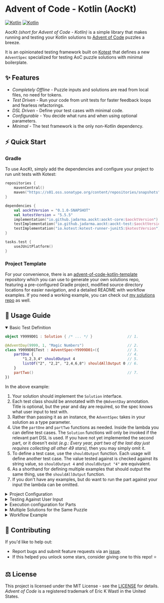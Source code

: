 # Advent of Code - Kotlin (AocKt)

[![Kotlin](https://img.shields.io/badge/Kotlin-1.8.10-%237F52FF.svg?style=flat-square&logo=kotlin&logoColor=%237F52FF)](https://kotlinlang.org/)
[![Kotlin](https://img.shields.io/badge/Kotest-5.5.5-%35ED35.svg?style=flat-square&logo=data:image/svg+xml;base64,PHN2ZyB4bWxucz0iaHR0cDovL3d3dy53My5vcmcvMjAwMC9zdmciIHdpZHRoPSIxNiIgaGVpZ2h0PSIxNiI+PHBhdGggc3R5bGU9ImZpbGw6IzM1ZWQzNSIgZD0iTTEyIDJoNGwtOCA4IDQgNEg0di00TDAgNmg4WiIvPjwvc3ZnPg==)](https://kotest.io/)

AocKt _(short for Advent of Code - Kotlin)_ is a simple library that makes running and testing your Kotlin solutions to
[Advent of Code](https://adventofcode.com) puzzles a breeze.

It is an opinionated testing framework built on [Kotest](https://kotest.io/) that defines a new `AdventSpec` specialized
for testing AoC puzzle solutions with minimal boilerplate.

## ✨ Features

- *Completely Offline* - Puzzle inputs and solutions are read from local files, no need for tokens.
- *Test Driven* - Run your code from unit tests for faster feedback loops and fearless refactorings.
- *DSL Driven* - Define your test cases with minimal code.
- *Configurable* - You decide what runs and when using optional parameters.
- *Minimal* - The test framework is the only non-Kotlin dependency.

## ⚡ Quick Start

### Gradle

To use AocKt, simply add the dependencies and configure your project to run unit tests with Kotest:

```kotlin
repositories {
    mavenCentral()
    maven("https://s01.oss.sonatype.org/content/repositories/snapshots")
}

dependencies {
    val aocktVersion = "0.1.0-SNAPSHOT"
    val kotestVersion = "5.5.5"
    implementation("io.github.jadarma.aockt:aockt-core:$aocktVersion")
    testImplementation("io.github.jadarma.aockt:aockt-test:$aocktVersion")
    testImplementation("io.kotest:kotest-runner-junit5:$kotestVersion")
}

tasks.test {
    useJUnitPlatform()
}
```

### Project Template

For your convenience, there is an
[advent-of-code-kotlin-template](https://github.com/Jadarma/advent-of-code-kotlin-template) repository which you can
use to generate your own solutions repo, featuring a pre-configured Gradle project, modified source directory locations
for easier navigation, and a detailed README with workflow examples.
If you need a working example, you can check out
[my solutions repo](https://github.com/Jadarma/advent-of-code-kotlin-solutions) as well.

## 📄 Usage Guide

<details open>
  <summary>Basic Test Definition</summary>

```kotlin
object Y9999D01 : Solution { /* ... */ }                // 1.

@AdventDay(9999, 1, "Magic Numbers")                    // 2.
class Y9999D01Test : AdventSpec<Y9999D01>({             // 3.
    partOne {                                           // 4.
        "1,2,3,4" shouldOutput 4                        // 5.
        listOf("2", "2,2", "2,4,6,8") shouldAllOutput 0 // 6.
    }
    partTwo()                                           // 7.
})
```

In the above example:

1. Your solution should implement the `Solution` interface.
2. Each test class should be annotated with the `@AdventDay` annotation. Title is optional, but the year and day are
   required, so the spec knows what user input to test with.
3. Rather than passing it as an instance, the `AdventSpec` takes in your solution as a type parameter.
4. Use the `partOne` and `partTwo` functions as needed.
   Inside the lambda you can define test cases.
   The `Solution` functions will only be invoked if the relevant part DSL is used.
   If you have not yet implemented the second part, or it doesn't exist
   _(e.g.: Every year, part two of the last day just requires collecting all other 49 stars)_,
   then you may simply omit it.
5. To define a test case, use the `shouldOutput` function.
   Each usage will define another test case.
   The value tested against is checked against its string value, so `shouldOutput 4` and `shouldOutput "4"` are
   equivalent.
6. As a shorthand for defining multiple examples that should output the same thing, use the `shouldAllOutput` function.
7. If you don't have any examples, but do want to run the part against your input the lambda can be omitted.

</details>

<details>
    <summary>Project Configuration</summary>

AocKt provides an extension you may register in your Kotest project to tweak the behaviour of the `AdventSpec`.
Registering it is optional but recommended, and can be done like any other extension:

```kotlin
object TestConfig : AbstractProjectConfig() {

    override fun extensions() = listOf<Extension>(
        AocKtExtension(),
    )
}
```

The following optional parameters exist:

- *formatAdventSpecNames* - When the extension is registered, `AdventSpec` classes have a pretty formatted name in the
  test runner. Set this to `false` to opt out of this behavior.
- *efficiencyBenchmark* - If a solution completes under this time value, it will pass its efficiency test.
  Lower this value to increase the challenge or increase it to adjust for your hardware *(the latter shouldn't be
  necessary)*.
  Default is fifteen seconds.

</details>

<details>
    <summary>Testing Against User Input</summary>

By default, only the example defined in the DSL will run.
However, the solution can be tested against real user input if it is detected.
AocKt looks inside the test resources directory for them.
The structure is fixed and must match the following:

```text
testResourcesDir
  └──  aockt
     └── y{year}
        └── d{two-digit-day}
           └── input.txt
           └── solution_part1.txt
           └── solution_part2.txt
```

If the `input.txt` file exists, the `Solution` will be ran against it after the example tests.
It is normal that at first the solutions are unknown, and therefore missing.
The unverified solution will be added in parens at the end of the test name, which you can then submit to the website.

If the `solution_part1` or `solution_part2.txt` exist, then the value contained within them is assumed to be the correct
output when running against `input.txt`, and will be validated.

**IMPORTANT!:** The reason for keeping the user inputs separate from the tests (apart from readability) is that
[puzzle inputs should not be redistributed](https://old.reddit.com/r/adventofcode/wiki/faqs/copyright/inputs).
If you plan on sharing your solutions repository publicly, either `.gitignore` the `src/test/resources/aockt` directory
or commit them as encrypted blobs only you can read!

</details>

<details>
    <summary>Execution configuration for Parts</summary>

The `partOne` and `partTwo` scopes can be configured with optional parameters.
These allow you to modify the way the generated tests behave.
They are mostly meant to help during development, and reverted once your solutions are complete.

The following optional parameters exist:

- *enabled* - True by default. When set to false, all tests for this part are ignored.
  Useful for when working on the second part of a puzzle and want to skip re-checking the first when
  running the spec.

- *expensive* - False by default. Lowers the time restrictions for execution.
  While most puzzles should be solvable in under 15 seconds, sometimes it's hard to come up with an optimised solution
  on the first try.
  This option removes the test timeout and tags the tests as slow if you want to exclude them from bulk execution.

- *examplesOnly* - False by default. Does not run against the true puzzle input even if present.
  Useful when refactoring an expensive day and no not wish to waste time on the big test while the small ones do fail.
  Also useful when running the project with encrypted inputs (e.g. running a clone of someone else's solution repo).

- *skipExamples* - False by default. Does not run against the example test cases even if present.

</details>

<details>
    <summary>Multiple Solutions for the Same Puzzle</summary>

The `AdventSpec` is designed to test a single `Solution` at a time.
However, that doesn't mean you need to duplicate the code if you want to show off multiple approaches to the solution!
You can instead define an abstract specification for your test cases, and use it to derive an arbitrary number of
specific implementation test classes, and supply the `variant` parameter to the `AdventDay` annotation to disambiguate
between the two.

```kotlin
object SolutionA : Solution { /* ... */ }
object SolutionB : Solution { /* ... */ }

@AdventDay(9999, 1, "Magic Numbers", "Variant A")
class SolutionATest : Y9999D01Spec<SolutionA>()

@AdventDay(9999, 1, "Magic Numbers", "Variant B")
class SolutionBTest : Y9999D01Spec<SolutionB>()

abstract class Y9999D01Spec<T : Solution> : AdventSpec<T>({
    val exampleInput = "1,2,3,4"
    partOne { exampleInput shouldOutput 4 }
    partTwo { exampleInput shouldOutput 24 }
})
```

</details>

<details>
    <summary>Workflow Example</summary>

For a complete workflow example, check out the
[project template](https://github.com/Jadarma/advent-of-code-kotlin-template#-workflow-example).
</details>

## 👥 Contributing

If you'd like to help out:

- Report bugs and submit feature requests via an [issue](https://github.com/Jadarma/advent-of-code-kotlin/issues).
- If this helped you unlock some stars, consider giving one to this repo! ⭐

## ⚖ License

This project is licensed under the MIT License - see the [LICENSE](LICENSE.md) for details.\
_Advent of Code_ is a registered trademark of Eric K Wastl in the United States.
